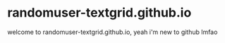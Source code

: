 # randomuser-textgrid.github.io
welcome to randomuser-textgrid.github.io, yeah i'm new to github lmfao
